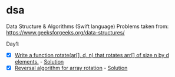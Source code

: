 # dsa
Data Structure &amp; Algorithms (Swift language)
Problems taken from: https://www.geeksforgeeks.org/data-structures/

Day1:  
- [x] [Write a function rotate(ar[], d, n) that rotates arr[] of size n by d elements.](https://www.geeksforgeeks.org/array-rotation/) - [Solution](https://github.com/crazymanish/dsa/blob/main/Day1/Day1/ViewController%2BProblem1.swift)
- [x] [Reversal algorithm for array rotation](https://www.geeksforgeeks.org/program-for-array-rotation-continued-reversal-algorithm/) - [Solution](https://github.com/crazymanish/dsa/blob/main/Day1/Day1/ViewController%2BProblem2.swift)
